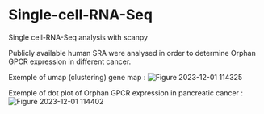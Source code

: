 # Single-cell-RNA-Seq
Single cell-RNA-Seq analysis with scanpy

Publicly available human SRA were analysed in order to determine Orphan GPCR expression in different cancer.

Exemple of umap (clustering) gene map :
![Figure 2023-12-01 114325](https://github.com/E-Lan17/Single-cell-RNA-Seq/assets/81633998/35c06332-ba59-4544-9397-f25304a3e342)

Exemple of dot plot of Orphan GPCR expression in pancreatic cancer :
![Figure 2023-12-01 114402](https://github.com/E-Lan17/Single-cell-RNA-Seq/assets/81633998/d0bd126e-6409-4dd3-8018-0cd3f9f21d0a)
